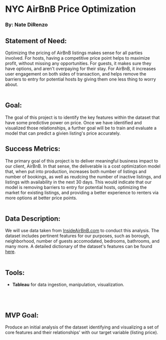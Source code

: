 # NYC AirBnB Price Optimization #
### By: Nate DiRenzo

## Statement of Need:

Optimizing the pricing of AirBnB listings makes sense for all parties involved. For hosts, having a competitive price point helps to maximize profit, without missing any opportunities. For guests, it makes sure they have options, and aren't overpaying for their stay. For AirBnB, it increases user engagement on both sides of transaction, and helps remove the barriers to entry for potential hosts by giving them one less thing to worry about.
<br></br>
## Goal:
The goal of this project is to identify the key features within the dataset that have some predictive power on price. Once we have identified and visualized those relationships, a further goal will be to train and evaluate a model that can predict a givien listing's price accurately.

## Success Metrics:
The primary goal of this project is to deliver meaningful business impact to our client, AirBnB. In that sense, the deliverable is a cost optimization model that, when put into production, increases both number of listings and number of bookings, as well as reudcing the number of inactive listings, and listings with availability in the next 30 days. This would indicate that our model is removing barriers to entry for potential hosts, optimizing the market for existing listings, and providing a better experience to renters via more options at better price points.
<br></br>
## Data Description:
We will use data taken from [InsideAirBnB.com](http://insideairbnb.com/get-the-data.html) to conduct this analysis. The dataset includes pertinent features for our purposes, such as borough, neighborhood, number of guests accomodated, bedrooms, bathrooms, and many more. A detailed dictionary of the dataset's features can be found [here](https://docs.google.com/spreadsheets/d/1iWCNJcSutYqpULSQHlNyGInUvHg2BoUGoNRIGa6Szc4/edit#gid=982310896).
<br></br>
## Tools:
- **Tableau** for data ingestion, manipulation, visualization.

<br></br>
## MVP Goal:
Produce an initial analysis of the dataset identifying and visualizing a set of core features and their relationships' with our target variable (listing price). 
